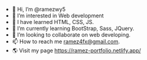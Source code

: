 - 👋 Hi, I’m @ramezwy5
- 👀 I’m interested in Web development
- 🏁 I have learned HTML, CSS, JS.
- 🌱 I’m currently learning  BootStrap, Sass, JQuery.
- 💞️ I’m looking to collaborate on web developing.
- 📫 How to reach me ramez4fx@gmail.com.
- 🌎  Visit my page https://ramez-portfolio.netlify.app/

<!---
ramezwy5/ramezwy5 is a ✨ special ✨ repository because its `README.md` (this file) appears on your GitHub profile.
You can click the Preview link to take a look at your changes.
--->
